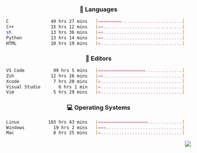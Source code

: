 <!--
<p align="center">
  <img height="50" src="https://cdn.simpleicons.org/c/81c8be" title="clang" alt="clang">
  <img height="50" src="https://cdn.simpleicons.org/c++/81c8be" title="cpp" alt="cpp">
  <img height="50" src="https://cdn.simpleicons.org/arm/81c8be" title="arm" alt="arm">
  <img height="50" src="https://cdn.simpleicons.org/stmicroelectronics/81c8be" title="stmicroelectronics" alt="stmicroelectronics">
  <img height="50" src="https://cdn.simpleicons.org/raspberrypi/81c8be" title="raspberrypi" alt="raspberrypi">
  <img height="50" src="https://cdn.simpleicons.org/cmake/81c8be" title="cmake" alt="cmake">
  <img height="50" src="https://cdn.simpleicons.org/gnubash/81c8be" title="gnubash" alt="gnubash">
</p>
-->

<!--START_SECTION:wakatime_gen-->
<div align="center">

### :hammer: Languages

```sh
C                49 hrs 27 mins   [=========.......................]    37.70%
C++              15 hrs 12 mins   [==..............................]    11.60%
sh               13 hrs 36 mins   [==..............................]    10.38%
Python           13 hrs 14 mins   [==..............................]    10.10%
HTML             10 hrs 19 mins   [=...............................]     7.87%
```

</div>

<div align="center">

### :floppy_disk: Editors

```sh
VS Code           99 hrs 5 mins   [==================..............]    75.53%
Zsh              12 hrs 26 mins   [==..............................]     9.48%
Xcode             7 hrs 20 mins   [=...............................]     5.59%
Visual Studio       6 hrs 1 min   [=...............................]     4.59%
Vim               5 hrs 29 mins   [=...............................]     4.19%
```

</div>

<div align="center">

### :computer: Operating Systems

```sh
Linux           103 hrs 43 mins   [===================.............]    79.07%
Windows           19 hrs 2 mins   [===.............................]    14.51%
Mac               8 hrs 25 mins   [=...............................]     6.42%
```

</div>


<!--END_SECTION:wakatime_gen-->

<div align="right">

[![](https://komarev.com/ghpvc/?username=luswdev&color=283044&style=for-the-badge&label=visiters)](https://github.com/luswdev)

</div>
